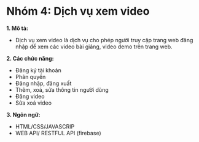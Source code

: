# Nhóm 4: Dịch vụ xem video
**1. Mô tả:**

* Dịch vụ xem video là dịch vụ cho phép người truy cập trang web đăng nhập để xem các video bài giảng, video demo trên trang web.

**2. Các chức năng:**

* Đăng ký tài khoản
* Phân quyền
* Đăng nhập, đăng xuất
* Thêm, xoá, sửa thông tin người dùng
* Đăng video
* Sửa xoá video

**3. Ngôn ngữ:**

* HTML/CSS/JAVASCRIP
* WEB API/ RESTFUL API (firebase)
